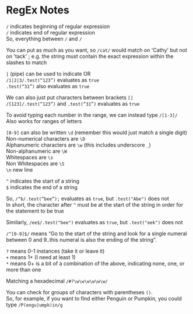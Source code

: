 # RegEx Notes

`/` indicates beginning of regular expression  
`/` indicates end of regular expression  
So, everything between `/` and `/`  

You can put as much as you want, so `/cat/` would match on 'Cathy' but not on 'tack' ; e.g. the string must contain the exact expression within the slashes to match

`|` (pipe) can be used to indicate OR  
`/1|2|3/.test(“123”)` evaluates as `true`  
`.test(“31”)` also evaluates as `true`

We can also just put characters between brackets `[]`  
`/[123]/.test(“123”)` and `.test(“31”)` evaluates as `true`

To avoid typing each number in the range, we can instead type `/[1-3]/`  
Also works for ranges of letters

`[0-9]` can also be written `\d` (remember this would just match a single digit)  
Non-numerical characters are `\D`  
Alphanumeric characters are `\w` (this includes underscore `_`)   
Non-alphanumeric are `\W`  
Whitespaces are `\s`  
Non Whitespaces are `\S`  
`\n` new line

`^` indicates the start of a string  
`$` indicates the end of a string

So, `/^b/.test(“bee”);` evaluates as `true`, but `.test("Abe")` does not  
In short, the character after `^` must be at the start of the string in order for the statement to be true

Similarly, `/ee$/.test("bee")` evaluates as `true`, but `.test("eek")` does not  

`/^[0-9]$/` means “Go to the start of the string and look for a single numeral between 0 and 9..this numeral is also the ending of the string”.

`?` means 0-1 instances (take it or leave it)  
`+` means 1+ (I need at least 1)  
`*` means 0+ is a bit of a combination of the above, indicating none, one, or more than one

Matching a hexadecimal `/#?\w\w\w\w\w\w/`

You can check for groups of characters with parentheses `()`.  
So, for example, if you want to find either Penguin or Pumpkin, you could type `/P(engu|umpk)in/g`
